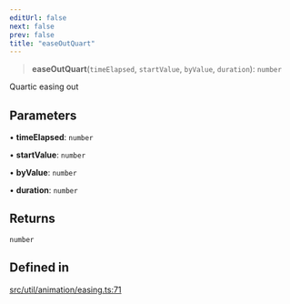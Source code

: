 ```yaml
---
editUrl: false
next: false
prev: false
title: "easeOutQuart"
---
```


> **easeOutQuart**(`timeElapsed`, `startValue`, `byValue`, `duration`): `number`

Quartic easing out

## Parameters

• **timeElapsed**: `number`

• **startValue**: `number`

• **byValue**: `number`

• **duration**: `number`

## Returns

`number`

## Defined in

[src/util/animation/easing.ts:71](https://github.com/fabricjs/fabric.js/blob/5c1240d8b4662e45868dd33f385f941de21c8e9c/src/util/animation/easing.ts#L71)
